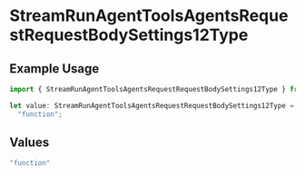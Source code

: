 # StreamRunAgentToolsAgentsRequestRequestBodySettings12Type

## Example Usage

```typescript
import { StreamRunAgentToolsAgentsRequestRequestBodySettings12Type } from "@orq-ai/node/models/operations";

let value: StreamRunAgentToolsAgentsRequestRequestBodySettings12Type =
  "function";
```

## Values

```typescript
"function"
```